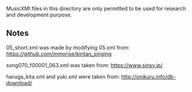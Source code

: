 MusicXMl files in this directory are only permitted to be used
for research and development purpose.

## Notes

05_short.xml was made by modifying 05.xml from:
https://github.com/mmorise/kiritan_singing

song070_f00001_063.xml was taken from:
https://www.sinsy.jp/

haruga_kita.xml and yuki.xml were taken from:
http://onikuru.info/db-download/
